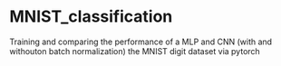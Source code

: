# MNIST_classification
Training and comparing the performance of a MLP and CNN (with and withouton batch normalization) the MNIST digit dataset via pytorch
